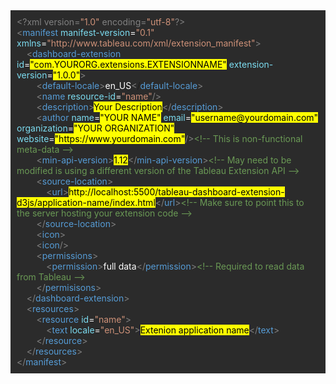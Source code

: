 <div style="background-color: #2B2B2B; padding: 10px;">
    <div><span style="color:#808080;">&lt;?xml version=</span><span style="color:#CE9178;">"1.0"</span> <span style="color:#808080;">encoding=</span><span style="color:#CE9178;">"utf-8"</span><span style="color:#808080;">?&gt;</span></div>
    <div><span style="color:#808080;">&lt;</span><span style="color:#569CD6;">manifest</span> <span style="color:7CDCF0;">manifest-version</span><span style="color:#FFFFFF;">=</span><span style="color:#CE9178;">"0.1"</span> <span style="color:7CDCF0;">xmlns</span><span style="color:#FFFFFF;">=</span><span style="color:#CE9178;">"http://www.tableau.com/xml/extension_manifest"</span><span style="color:#808080;">&gt;</span></div>
    <div>&nbsp;&nbsp;&nbsp;&nbsp;<span style="color:#808080;">&lt;</span><span style="color:#569CD6;">dashboard-extension</span> <span style="color:7CDCF0;">id</span><span style="color:#FFFFFF;">=</span><span style="background-color:rgba(255, 255, 0, 128); color:black;">"com.YOURORG.extensions.EXTENSIONNAME"</span> <span style="color:7CDCF0;">extension-version</span><span style="color:#FFFFFF;">=</span><span style="background-color:rgba(255, 255, 0, 128); color:black;">"1.0.0"</span><span style="color:#808080;">&gt;</span></div>
    <div>&nbsp;&nbsp;&nbsp;&nbsp;&nbsp;&nbsp;&nbsp;&nbsp;<span style="color:#808080;">&lt;</span><span style="color:#569CD6;">default-locale</span><span style="color:#808080;">&gt;</span><span style="color:#FFFFFF;">en_US</span><span style="color:#808080;">&lt;</span>/<span style="color:#569CD6;">default-locale</span><span style="color:#808080;">&gt;</span></div>
    <div>&nbsp;&nbsp;&nbsp;&nbsp;&nbsp;&nbsp;&nbsp;&nbsp;<span style="color:#808080;">&lt;</span><span style="color:#569CD6;">name</span> <span style="color:7CDCF0;">resource-id</span><span style="color:#FFFFFF;">=</span><span style="color:#CE9178;">"name"</span><span style="color:#808080;">/&gt;</span></div>
    <div>&nbsp;&nbsp;&nbsp;&nbsp;&nbsp;&nbsp;&nbsp;&nbsp;<span style="color:#808080;">&lt;</span><span style="color:#569CD6;">description</span><span style="color:#808080;">&gt;</span><span style="background-color:rgba(255, 255, 0, 128); color:black;">Your Description</span><span style="color:#808080;">&lt;/</span><span style="color:#569CD6;">description</span><span style="color:#808080;">&gt;</span></div>
    <div>&nbsp;&nbsp;&nbsp;&nbsp;&nbsp;&nbsp;&nbsp;&nbsp;<span style="color:#808080;">&lt;</span><span style="color:#569CD6;">author</span> <span style="color:7CDCF0;">name</span><span style="color:#FFFFFF;">=</span><span style="background-color:rgba(255, 255, 0, 128); color:black;">"YOUR NAME"</span> <span style="color:7CDCF0;">email</span><span style="color:#FFFFFF;">=</span><span style="background-color:rgba(255, 255, 0, 128); color:black;">"username@yourdomain.com"</span> <span style="color:7CDCF0;">organization</span><span style="color:#FFFFFF;">=</span><span style="background-color:rgba(255, 255, 0, 128); color:black;">"YOUR ORGANIZATION"</span> <span style="color:7CDCF0;">website</span><span style="color:#FFFFFF;">=</span><span style="background-color:rgba(255, 255, 0, 128); color:black;">"https://www.yourdomain.com"</span><span style="color:#808080;">/&gt;</span><span style="color:#6A9955;">&lt;!-- This is non-functional meta-data --&gt;</span></div>
    <div>&nbsp;&nbsp;&nbsp;&nbsp;&nbsp;&nbsp;&nbsp;&nbsp;<span style="color:#808080;">&lt;</span><span style="color:#569CD6;">min-api-version</span><span style="color:#808080;">&gt;</span><span style="background-color:rgba(255, 255, 0, 128); color:black;">1.12</span><span style="color:#808080;">&lt;/</span><span style="color:#569CD6;">min-api-version</span><span style="color:#808080;">&gt;</span><span style="color:#6A9955;">&lt;!-- May need to be modified is using a different version of the Tableau Extension API --&gt;</span></div>
    <div>&nbsp;&nbsp;&nbsp;&nbsp;&nbsp;&nbsp;&nbsp;&nbsp;<span style="color:#808080;">&lt;</span><span style="color:#569CD6;">source-location</span><span style="color:#808080;">&gt;</span></div>
    <div>&nbsp;&nbsp;&nbsp;&nbsp;&nbsp;&nbsp;&nbsp;&nbsp;&nbsp;&nbsp;&nbsp;&nbsp;<span style="color:#808080;">&lt;</span><span style="color:#569CD6;">url</span><span style="color:#808080;">&gt;</span><span style="background-color:rgba(255, 255, 0, 128); color:black;">http://localhost:5500/tableau-dashboard-extension-d3js/application-name/index.html</span><span style="color:#808080;">&lt;/</span><span style="color:#569CD6;">url</span><span style="color:#808080;">&gt;</span><span style="color:#6A9955;">&lt;!-- Make sure to point this to the server hosting your extension code --&gt;</span></div>
    <div>&nbsp;&nbsp;&nbsp;&nbsp;&nbsp;&nbsp;&nbsp;&nbsp;<span style="color:#808080;">&lt;/</span><span style="color:#569CD6;">source-location</span><span style="color:#808080;">&gt;</span></div>
    <div>&nbsp;&nbsp;&nbsp;&nbsp;&nbsp;&nbsp;&nbsp;&nbsp;<span style="color:#808080;">&lt;</span><span style="color:#569CD6;">icon</span><span style="color:#808080;">&gt;</span></div>
    <div>&nbsp;&nbsp;&nbsp;&nbsp;&nbsp;&nbsp;&nbsp;&nbsp;<span style="color:#808080;">&lt;</span><span style="color:#569CD6;">icon</span><span style="color:#808080;">/&gt;</span></div>
    <div>&nbsp;&nbsp;&nbsp;&nbsp;&nbsp;&nbsp;&nbsp;&nbsp;<span style="color:#808080;">&lt;</span><span style="color:#569CD6;">permissions</span><span style="color:#808080;">&gt;</span></div>
    <div>&nbsp;&nbsp;&nbsp;&nbsp;&nbsp;&nbsp;&nbsp;&nbsp;&nbsp;&nbsp;&nbsp;&nbsp;<span style="color:#808080;">&lt;</span><span style="color:#569CD6;">permission</span><span style="color:#808080;">&gt;</span><span style="color:#FFFFFF;">full data</span><span style="color:#808080;">&lt;/</span><span style="color:#569CD6;">permission</span><span style="color:#808080;">&gt;</span><span style="color:#6A9955;">&lt;!-- Required to read data from Tableau --&gt;</span></div>
    <div>&nbsp;&nbsp;&nbsp;&nbsp;&nbsp;&nbsp;&nbsp;&nbsp;<span style="color:#808080;">&lt;/</span><span style="color:#569CD6;">permisisons</span><span style="color:#808080;">&gt;</span></div>
    <div>&nbsp;&nbsp;&nbsp;&nbsp;<span style="color:#808080;">&lt;/</span><span style="color:#569CD6;">dashboard-extension</span><span style="color:#808080;">&gt;</span></div>
    <div>&nbsp;&nbsp;&nbsp;&nbsp;<span style="color:#808080;">&lt;</span><span style="color:#569CD6;">resources<span style="color:#808080;">&gt;</span></div>
    <div>&nbsp;&nbsp;&nbsp;&nbsp;&nbsp;&nbsp;&nbsp;&nbsp;<span style="color:#808080;">&lt;</span><span style="color:#569CD6;">resource</span> <span style="color:7CDCF0;">id</span><span style="color:#FFFFFF;">=</span><span style="color:#CE9178;">"name"</span><span style="color:#808080;">&gt;</span></div>
    <div>&nbsp;&nbsp;&nbsp;&nbsp;&nbsp;&nbsp;&nbsp;&nbsp;&nbsp;&nbsp;&nbsp;&nbsp;<span style="color:#808080;">&lt;</span><span style="color:#569CD6;">text</span> <span style="color:7CDCF0;">locale</span><span style="color:#FFFFFF;">=</span><span style="color:#CE9178;">"en_US"</span><span style="color:#808080;">&gt;</span><span style="background-color:rgba(255, 255, 0, 128); color:black;">Extenion application name</span><span style="color:#808080;">&lt;/</span><span style="color:#569CD6;">text</span><span style="color:#808080;">&gt;</span></div>
    <div>&nbsp;&nbsp;&nbsp;&nbsp;&nbsp;&nbsp;&nbsp;&nbsp;<span style="color:#808080;">&lt;/</span><span style="color:#569CD6;">resource</span><span style="color:#808080;">&gt;</span></div>
    <div>&nbsp;&nbsp;&nbsp;&nbsp;<span style="color:#808080;">&lt;/</span><span style="color:#569CD6;">resources</span><span style="color:#808080;">&gt;</span></div>
    <div><span style="color:#808080;">&lt;/</span><span style="color:#569CD6;">manifest</span><span style="color:#808080;">&gt;</span></div>
</div>